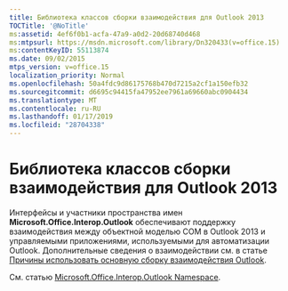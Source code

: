 ```yaml
---
title: Библиотека классов сборки взаимодействия для Outlook 2013
TOCTitle: '@NoTitle'
ms:assetid: 4ef6f0b1-acfa-47a9-a0d2-20d68740d468
ms:mtpsurl: https://msdn.microsoft.com/library/Dn320433(v=office.15)
ms:contentKeyID: 55113874
ms.date: 09/02/2015
mtps_version: v=office.15
localization_priority: Normal
ms.openlocfilehash: 50a4fdc9d86175768b470d7215a2cf1a150efb32
ms.sourcegitcommit: d6695c94415fa47952ee7961a69660abc0904434
ms.translationtype: MT
ms.contentlocale: ru-RU
ms.lasthandoff: 01/17/2019
ms.locfileid: "28704338"
---
```

# <a name="outlook-2013-interop-assembly-class-library"></a>Библиотека классов сборки взаимодействия для Outlook 2013

Интерфейсы и участники пространства имен **Microsoft.Office.Interop.Outlook** обеспечивают поддержку взаимодействия между объектной моделью COM в Outlook 2013 и управляемыми приложениями, используемыми для автоматизации Outlook. Дополнительные сведения о взаимодействии см. в статье [Причины использовать основную сборку взаимодействия Outlook](why-use-the-outlook-pia.md).

См. статью [Microsoft.Office.Interop.Outlook Namespace](https://docs.microsoft.com/dotnet/api/microsoft.office.interop.outlook?view=outlook-pia).

